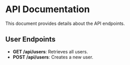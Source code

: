 # API Documentation

This document provides details about the API endpoints.

## User Endpoints
- **GET /api/users**: Retrieves all users.
- **POST /api/users**: Creates a new user.
